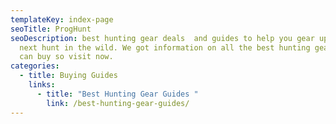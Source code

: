 ```yaml
---
templateKey: index-page
seoTitle: ProgHunt
seoDescription: best hunting gear deals  and guides to help you gear up for your
  next hunt in the wild. We got information on all the best hunting gear money
  can buy so visit now.
categories:
  - title: Buying Guides
    links:
      - title: "Best Hunting Gear Guides "
        link: /best-hunting-gear-guides/
---
```

